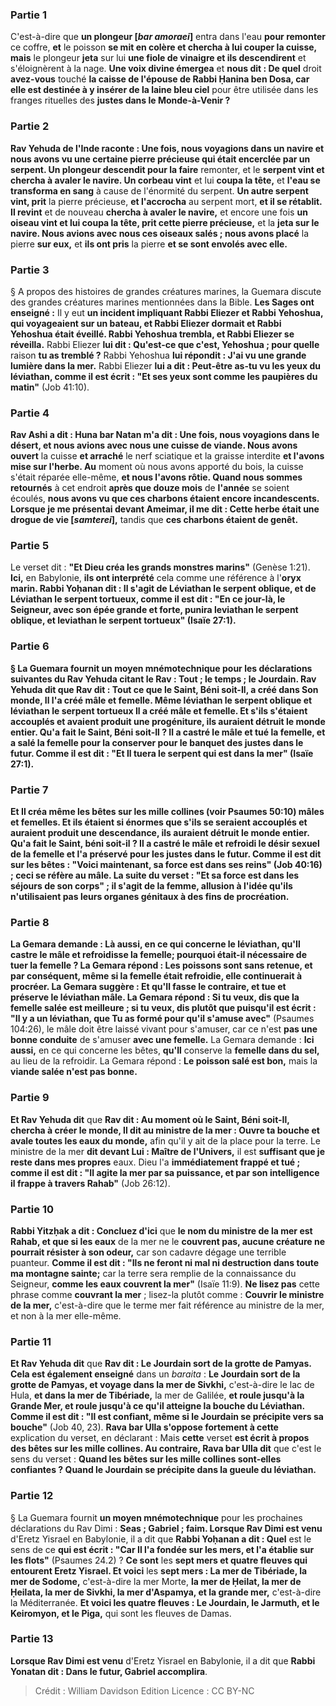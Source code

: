 
### Partie 1
C'est-à-dire que <b>un plongeur [<i>bar amoraei</i>]</b> entra dans l'eau <b>pour remonter</b> ce coffre, <b>et</b> le poisson <b>se mit en colère et chercha à lui couper la cuisse, mais</b> le plongeur <b>jeta</b> sur lui <b>une fiole de vinaigre et ils descendirent</b> et s'éloignèrent à la nage. <b>Une voix divine émergea</b> et <b>nous dit : De quel</b> droit <b>avez-vous</b> touché <b>la caisse de l'épouse de Rabbi Ḥanina ben Dosa, car elle est destinée à y insérer de la laine bleu ciel</b> pour</b> être utilisée dans les franges rituelles des <b>justes dans le Monde-à-Venir ?</b>

### Partie 2
<b>Rav Yehuda de l'Inde raconte : Une fois, nous voyagions dans un navire et nous avons vu une certaine pierre précieuse qui était encerclée par un serpent. Un plongeur descendit pour la faire</b> remonter, et le <b>serpent vint et chercha à avaler le navire. Un corbeau vint</b> et lui <b>coupa la tête,</b> et <b>l'eau se transforma en sang</b> à cause de l'énormité du serpent. <b>Un autre serpent vint, prit</b> la pierre précieuse, <b>et l'accrocha</b> au serpent mort, <b>et il se rétablit. Il revint</b> et de nouveau <b>chercha à avaler le navire,</b> et encore une fois <b>un oiseau vint et lui coupa la tête, prit cette pierre précieuse,</b> et la <b>jeta sur le navire. Nous avions avec nous ces oiseaux salés ; nous avons placé</b> la pierre <b>sur eux,</b> et <b>ils ont pris</b> la pierre <b>et se sont envolés avec elle.</b>

### Partie 3
§ A propos des histoires de grandes créatures marines, la Guemara discute des grandes créatures marines mentionnées dans la Bible. <b>Les Sages ont enseigné :</b> Il y eut <b>un incident impliquant Rabbi Eliezer et Rabbi Yehoshua, qui voyageaient sur un bateau, et Rabbi Eliezer dormait et Rabbi Yehoshua était éveillé. Rabbi Yehoshua trembla, et Rabbi Eliezer se réveilla.</b> Rabbi Eliezer <b>lui dit : Qu'est-ce que c'est, Yehoshua ; pour quelle</b> raison <b>tu as tremblé ?</b> Rabbi Yehoshua <b>lui répondit : J'ai vu une grande lumière dans la mer.</b> Rabbi Eliezer <b>lui a dit : Peut-être as-tu vu les yeux du léviathan, comme il est écrit : "Et ses yeux sont comme les paupières du matin"</b> (Job 41:10).

### Partie 4
<b>Rav Ashi a dit : Huna bar Natan m'a dit : Une fois, nous voyagions dans le désert, et nous avions avec nous une cuisse de viande. Nous avons ouvert</b> la cuisse <b>et arraché</b> le nerf sciatique et la graisse interdite <b>et l'avons mise sur l'herbe. Au</b> moment où nous avons apporté du bois, la cuisse s'était réparée</b> elle-même, <b>et nous l'avons rôtie. Quand nous sommes retournés</b> à cet endroit <b>après que douze mois</b> de <b>l'année</b> se soient écoulés, <b>nous avons vu que ces charbons étaient encore incandescents. Lorsque je me présentai devant Ameimar, il me dit : Cette herbe était une drogue de vie [<i>samterei</i>],</b> tandis que <b>ces charbons étaient de genêt.</b>

### Partie 5
Le verset dit : <b>"Et Dieu créa les grands monstres marins"</b> (Genèse 1:21). <b>Ici,</b> en Babylonie, <b>ils ont interprété</b> cela comme une référence à l'<b>oryx marin. Rabbi Yoḥanan dit : Il s'agit de Léviathan le serpent oblique, et de Léviathan le serpent tortueux, comme il est dit : "En ce jour-là, le Seigneur, avec son <b>épée</b> grande et forte, punira leviathan le serpent oblique, et leviathan le serpent tortueux" (Isaïe 27:1).

### Partie 6
§ La Guemara fournit <b>un moyen mnémotechnique</b> pour les déclarations suivantes du Rav Yehuda citant le Rav : <b>Tout ; le temps ; le Jourdain. Rav Yehuda dit</b> que <b>Rav dit : Tout ce que le Saint, Béni soit-Il, a créé dans Son monde, Il l'a créé mâle et femelle. Même léviathan le serpent oblique et léviathan le serpent tortueux Il a créé mâle et femelle. Et s'ils s'étaient accouplés</b> et avaient produit une progéniture, ils auraient <b>détruit le monde entier. Qu'a fait le Saint, Béni soit-Il ? Il a castré le mâle et tué la femelle, et a salé</b> la femelle pour la conserver pour le banquet <b>des justes dans le futur. Comme il est dit : "Et Il tuera le serpent qui est dans la mer"</b> (Isaïe 27:1).

### Partie 7
<b>Et Il créa même les bêtes sur les mille collines</b> (voir Psaumes 50:10) <b>mâles et femelles. Et</b> ils étaient si énormes que <b>s'ils se seraient accouplés</b> et auraient produit une descendance, <b>ils auraient détruit le monde entier. Qu'a fait le Saint, béni soit-il ? Il a castré le mâle et refroidi</b> le désir sexuel de <b>la femelle et l'a préservé pour les justes dans le futur. Comme il est dit</b> sur les bêtes : <b>"Voici maintenant, sa force est dans ses reins"</b> (Job 40:16) ; <b>ceci</b> se réfère au <b>mâle.</b> La suite du verset : <b>"Et sa force est dans les séjours de son corps" ; il s'agit</b> de la <b>femme,</b> allusion à l'idée qu'ils n'utilisaient pas leurs organes génitaux à des fins de procréation.

### Partie 8
La Gemara demande : <b>Là aussi,</b> en ce qui concerne le léviathan, <b>qu'Il castre le mâle et refroidisse la femelle;</b> pourquoi était-il nécessaire de tuer la femelle ? La Gemara répond : <b>Les poissons sont sans retenue,</b> et par conséquent, même si la femelle était refroidie, elle continuerait à procréer. La Gemara suggère : <b>Et qu'Il fasse le contraire,</b> et tue et préserve le léviathan mâle. La Gemara répond : <b>Si tu veux, dis</b> que la <b>femelle salée est meilleure ; si tu veux, dis</b> plutôt <b>que</b> puisqu'il est écrit : "Il y a un léviathan, que Tu as formé pour qu'il s'amuse avec"</b> (Psaumes 104:26), le mâle doit être laissé vivant pour s'amuser, car ce n'est <b>pas une bonne conduite</b> de s'amuser <b>avec une femelle.</b> La Gemara demande : <b>Ici aussi,</b> en ce qui concerne les bêtes, <b>qu'Il</b> conserve la <b>femelle dans du sel,</b> au lieu de la refroidir. La Gemara répond : <b>Le poisson salé est bon,</b> mais la <b>viande salée n'est pas bonne.</b>

### Partie 9
<b>Et Rav Yehuda dit</b> que <b>Rav dit : Au moment où le Saint, Béni soit-Il, chercha à créer le monde, Il dit au ministre de la mer : Ouvre ta bouche et avale toutes les eaux du monde,</b> afin qu'il y ait de la place pour la terre. Le ministre de la mer <b>dit devant Lui : Maître de l'Univers,</b> il est <b>suffisant que je reste dans mes propres</b> eaux. Dieu l'a <b>immédiatement frappé et tué ; comme il est dit : "Il agite la mer par sa puissance, et par son intelligence il frappe à travers Rahab"</b> (Job 26:12).

### Partie 10
<b>Rabbi Yitzḥak a dit : Concluez d'ici</b> que <b>le nom du ministre de la mer est Rahab, et que si les eaux</b> de la mer ne le <b>couvrent pas, aucune créature ne pourrait résister à son odeur,</b> car son cadavre dégage une terrible puanteur. <b>Comme il est dit : "Ils ne feront ni mal ni destruction dans toute ma montagne sainte;</b> car la terre sera remplie de la connaissance du Seigneur, <b>comme les eaux couvrent la mer"</b> (Isaïe 11:9). <b>Ne lisez pas</b> cette phrase comme <b>couvrant la mer</b> ; lisez-la plutôt comme : <b>Couvrir le ministre de la mer,</b> c'est-à-dire que le terme mer fait référence au ministre de la mer, et non à la mer elle-même.

### Partie 11
<b>Et Rav Yehuda dit</b> que <b>Rav dit : Le Jourdain sort de la grotte de Pamyas. Cela est également enseigné</b> dans un <i>baraita</i> : <b>Le Jourdain sort de la grotte de Pamyas, et voyage dans la mer de Sivkhi,</b> c'est-à-dire le lac de Hula, <b>et dans la mer de Tibériade,</b> la mer de Galilée, <b>et roule jusqu'à la Grande Mer, et roule jusqu'à ce qu'il atteigne la bouche du Léviathan. Comme il est dit : "Il est confiant, même si le Jourdain se précipite vers sa bouche"</b> (Job 40, 23). <b>Rava bar Ulla s'oppose fortement à cette</b> explication du verset, en déclarant : Mais <b>cette</b> verset <b>est écrit à propos des bêtes sur les mille collines. Au contraire, Rava bar Ulla dit</b> que c'est le sens du verset : <b>Quand les bêtes sur les mille collines sont-elles confiantes ? Quand le Jourdain se précipite dans la gueule du léviathan.</b>

### Partie 12
§ La Guemara fournit <b>un moyen mnémotechnique</b> pour les prochaines déclarations du Rav Dimi : <b>Seas ; Gabriel ; faim. Lorsque Rav Dimi est venu</b> d'Eretz Yisrael en Babylonie, il a dit que <b>Rabbi Yoḥanan a dit : Quel</b> est le sens de ce <b>qui est écrit : "Car Il l'a fondée sur les mers, et l'a établie sur les flots"</b> (Psaumes 24.2) ? <b>Ce sont</b> les <b>sept mers et quatre fleuves qui entourent Eretz Yisrael. Et voici</b> les <b>sept mers : La mer de Tibériade, la mer de Sodome,</b> c'est-à-dire la mer Morte, <b>la mer de Ḥeilat, la mer de Ḥeilata, la mer de Sivkhi, la mer d'Aspamya, et la grande mer,</b> c'est-à-dire la Méditerranée. <b>Et voici les quatre fleuves : Le Jourdain, le Jarmuth, et le Keiromyon, et le Piga,</b> qui sont les fleuves de Damas.

### Partie 13
<b>Lorsque Rav Dimi est venu</b> d'Eretz Yisrael en Babylonie, il a dit que <b>Rabbi Yonatan dit : Dans le futur, Gabriel accomplira</b>.

>Crédit : William Davidson Edition
>Licence : CC BY-NC